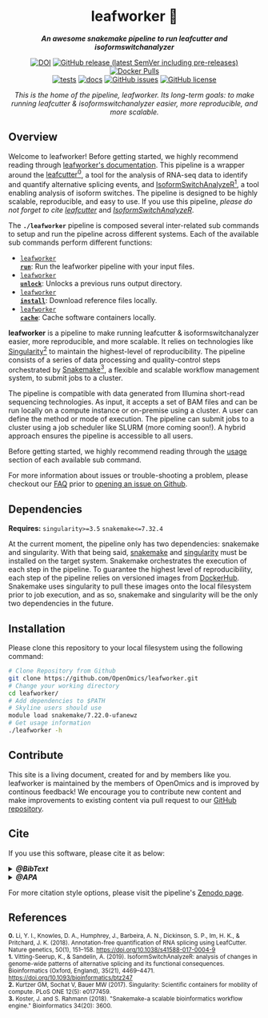 <div align="center">
   
  <h1>leafworker 🔬</h1>
  
  **_An awesome snakemake pipeline to run leafcutter and isoformswitchanalyzer_**

  [![DOI](https://zenodo.org/badge/DOI/10.5281/zenodo.15170953.svg)](https://doi.org/10.5281/zenodo.15170953) [![GitHub release (latest SemVer including pre-releases)](https://img.shields.io/github/v/release/OpenOmics/leafworker?color=blue&include_prereleases)](https://github.com/OpenOmics/leafworker/releases) [![Docker Pulls](https://img.shields.io/docker/pulls/skchronicles/leafcutter)](https://hub.docker.com/repository/docker/skchronicles/leafcutter) <br> [![tests](https://github.com/OpenOmics/leafworker/workflows/tests/badge.svg)](https://github.com/OpenOmics/leafworker/actions/workflows/main.yaml) [![docs](https://github.com/OpenOmics/leafworker/workflows/docs/badge.svg)](https://github.com/OpenOmics/leafworker/actions/workflows/docs.yml) [![GitHub issues](https://img.shields.io/github/issues/OpenOmics/leafworker?color=brightgreen)](https://github.com/OpenOmics/leafworker/issues)  [![GitHub license](https://img.shields.io/github/license/OpenOmics/leafworker)](https://github.com/OpenOmics/leafworker/blob/main/LICENSE) 
  
  <i>
    This is the home of the pipeline, leafworker. Its long-term goals: to make running leafcutter & isoformswitchanalyzer easier, more reproducible, and more scalable.
  </i>
</div>

## Overview

Welcome to leafworker! Before getting started, we highly recommend reading through [leafworker's documentation](https://openomics.github.io/leafworker/). This pipeline is a wrapper around the [leafcutter<sup>0</sup>](https://github.com/davidaknowles/leafcutter/tree/master), a tool for the analysis of RNA-seq data to identify and quantify alternative splicing events, and [IsoformSwitchAnalyzeR<sup>1</sup>](https://github.com/kvittingseerup/IsoformSwitchAnalyzeR), a tool enabling analysis of isoform switches. The pipeline is designed to be highly scalable, reproducible, and easy to use. If you use this pipeline, _please do not forget to cite [leafcutter](https://www.nature.com/articles/s41588-017-0004-9)_ and _[IsoformSwitchAnalyzeR](https://academic.oup.com/bioinformatics/article/35/21/4469/5466456)_.

The **`./leafworker`** pipeline is composed several inter-related sub commands to setup and run the pipeline across different systems. Each of the available sub commands perform different functions: 

 * [<code>leafworker <b>run</b></code>](https://openomics.github.io/leafworker/usage/run/): Run the leafworker pipeline with your input files.
 * [<code>leafworker <b>unlock</b></code>](https://openomics.github.io/leafworker/usage/unlock/): Unlocks a previous runs output directory.
 * [<code>leafworker <b>install</b></code>](https://openomics.github.io/leafworker/usage/install/): Download reference files locally.
 * [<code>leafworker <b>cache</b></code>](https://openomics.github.io/leafworker/usage/cache/): Cache software containers locally.

**leafworker** is a pipeline to make running leafcutter &  isoformswitchanalyzer easier, more reproducible, and more scalable. It relies on technologies like [Singularity<sup>2</sup>](https://singularity.lbl.gov/) to maintain the highest-level of reproducibility. The pipeline consists of a series of data processing and quality-control steps orchestrated by [Snakemake<sup>3</sup>](https://snakemake.readthedocs.io/en/stable/), a flexible and scalable workflow management system, to submit jobs to a cluster.

The pipeline is compatible with data generated from Illumina short-read sequencing technologies. As input, it accepts a set of BAM files and can be run locally on a compute instance or on-premise using a cluster. A user can define the method or mode of execution. The pipeline can submit jobs to a cluster using a job scheduler like SLURM (more coming soon!). A hybrid approach ensures the pipeline is accessible to all users.

Before getting started, we highly recommend reading through the [usage](https://openomics.github.io/leafworker/usage/run/) section of each available sub command.

For more information about issues or trouble-shooting a problem, please checkout our [FAQ](https://openomics.github.io/leafworker/faq/questions/) prior to [opening an issue on Github](https://github.com/OpenOmics/leafworker/issues).

## Dependencies

**Requires:** `singularity>=3.5`  `snakemake<=7.32.4`

At the current moment, the pipeline only has two dependencies: snakemake and singularity. With that being said, [snakemake](https://snakemake.readthedocs.io/en/stable/getting_started/installation.html) and [singularity](https://singularity.lbl.gov/all-releases) must be installed on the target system. Snakemake orchestrates the execution of each step in the pipeline. To guarantee the highest level of reproducibility, each step of the pipeline relies on versioned images from [DockerHub](https://hub.docker.com/repository/docker/skchronicles/leafcutter). Snakemake uses singularity to pull these images onto the local filesystem prior to job execution, and as so, snakemake and singularity will be the only two dependencies in the future.

## Installation

Please clone this repository to your local filesystem using the following command:
```bash
# Clone Repository from Github
git clone https://github.com/OpenOmics/leafworker.git
# Change your working directory
cd leafworker/
# Add dependencies to $PATH
# Skyline users should use
module load snakemake/7.22.0-ufanewz
# Get usage information
./leafworker -h
```

## Contribute 

This site is a living document, created for and by members like you. leafworker is maintained by the members of OpenOmics and is improved by continous feedback! We encourage you to contribute new content and make improvements to existing content via pull request to our [GitHub repository](https://github.com/OpenOmics/leafworker).

## Cite

If you use this software, please cite it as below:  

<details>
  <summary><b><i>@BibText</i></b></summary>
 
```text
@software{Kuhn_OpenOmics_leafworker_2025,
  author       = {Kuhn, Skyler},
  title        = {OpenOmics/leafworker},
  month        = apr,
  year         = 2025,
  publisher    = {Zenodo},
  version      = {v0.1.0},
  doi          = {10.5281/zenodo.15170953},
  url          = {https://doi.org/10.5281/zenodo.15170953}
}
```

</details>

<details>
  <summary><b><i>@APA</i></b></summary>

```text
Kuhn, S. (2025). OpenOmics/leafworker: v0.1.0. Zenodo. https://doi.org/10.5281/zenodo.15170953
```

</details>

For more citation style options, please visit the pipeline's [Zenodo page](https://doi.org/10.5281/zenodo.15170953).


## References

<sup>**0.** Li, Y. I., Knowles, D. A., Humphrey, J., Barbeira, A. N., Dickinson, S. P., Im, H. K., & Pritchard, J. K. (2018). Annotation-free quantification of RNA splicing using LeafCutter. Nature genetics, 50(1), 151–158. https://doi.org/10.1038/s41588-017-0004-9</sup>   
<sup>**1.**  Vitting-Seerup, K., & Sandelin, A. (2019). IsoformSwitchAnalyzeR: analysis of changes in genome-wide patterns of alternative splicing and its functional consequences. Bioinformatics (Oxford, England), 35(21), 4469–4471. https://doi.org/10.1093/bioinformatics/btz247</sup>  
<sup>**2.**  Kurtzer GM, Sochat V, Bauer MW (2017). Singularity: Scientific containers for mobility of compute. PLoS ONE 12(5): e0177459.</sup>  
<sup>**3.**  Koster, J. and S. Rahmann (2018). "Snakemake-a scalable bioinformatics workflow engine." Bioinformatics 34(20): 3600.</sup>  
 

